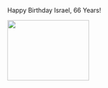 Happy Birthday Israel, 66 Years!

<img src="http://fla.fg-a.com/flags/animated-israel-flag.gif" alt="" width="185" height="136" />

<style type="text/css">
.donfrm{ display:none !important; }
</style>
